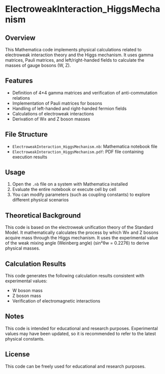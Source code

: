 # ElectroweakInteraction_HiggsMechanism

## Overview
This Mathematica code implements physical calculations related to electroweak interaction theory and the Higgs mechanism. It uses gamma matrices, Pauli matrices, and left/right-handed fields to calculate the masses of gauge bosons (W, Z).

## Features
- Definition of 4×4 gamma matrices and verification of anti-commutation relations
- Implementation of Pauli matrices for bosons
- Handling of left-handed and right-handed fermion fields
- Calculations of electroweak interactions
- Derivation of W± and Z boson masses

## File Structure
- `ElectroweakInteraction_HiggsMechanism.nb`: Mathematica notebook file
- `ElectroweakInteraction_HiggsMechanism.pdf`: PDF file containing execution results

## Usage
1. Open the `.nb` file on a system with Mathematica installed
2. Evaluate the entire notebook or execute cell by cell
3. You can modify parameters (such as coupling constants) to explore different physical scenarios

## Theoretical Background
This code is based on the electroweak unification theory of the Standard Model. It mathematically calculates the process by which W± and Z bosons acquire mass through the Higgs mechanism. It uses the experimental value of the weak mixing angle (Weinberg angle) (sin²θw = 0.2276) to derive physical masses.

## Calculation Results
This code generates the following calculation results consistent with experimental values:
- W boson mass
- Z boson mass
- Verification of electromagnetic interactions

## Notes
This code is intended for educational and research purposes. Experimental values may have been updated, so it is recommended to refer to the latest physical constants.

## License
This code can be freely used for educational and research purposes.